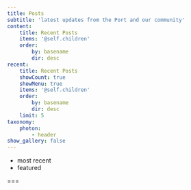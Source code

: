 ```yaml
---
title: Posts
subtitle: 'latest updates from the Port and our community'
content:
    title: Recent Posts
    items: '@self.children'
    order:
        by: basename
        dir: desc
recent:
    title: Recent Posts
    showCount: true
    showMenu: true
    items: '@self.children'
    order:
        by: basename
        dir: desc
    limit: 5
taxonomy:
    photon:
        - header
show_gallery: false
---
```


- most recent
- featured

===


